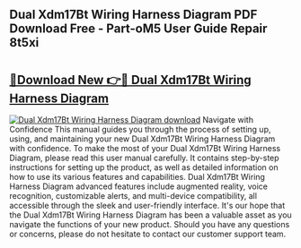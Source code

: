 ## Dual Xdm17Bt Wiring Harness Diagram PDF Download Free - Part-oM5 User Guide Repair 8t5xi

# <h2><a href="http://dfn7n5y.blite.top/?on=Dual+Xdm17Bt+Wiring+Harness+Diagram">🔗Download New 👉🔴 Dual Xdm17Bt Wiring Harness Diagram</a></h2>

[![Dual Xdm17Bt Wiring Harness Diagram download](https://i.imgur.com/lujVjoI.png)](http://dfn7n5y.blite.top/?on=Dual+Xdm17Bt+Wiring+Harness+Diagram)
Navigate with Confidence This manual guides you through the process of setting up, using, and maintaining your new Dual Xdm17Bt Wiring Harness Diagram with confidence. To make the most of your Dual Xdm17Bt Wiring Harness Diagram, please read this user manual carefully. It contains step-by-step instructions for setting up the product, as well as detailed information on how to use its various features and capabilities. Dual Xdm17Bt Wiring Harness Diagram advanced features include augmented reality, voice recognition, customizable alerts, and multi-device compatibility, all accessible through the sleek and user-friendly interface. It's our hope that the Dual Xdm17Bt Wiring Harness Diagram has been a valuable asset as you navigate the functions of your new product. Should you have any questions or concerns, please do not hesitate to contact our customer support team.

